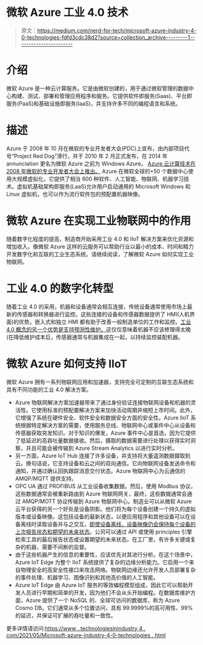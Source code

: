 # 微软 Azure 工业 4.0 技术

> 原文：<https://medium.com/nerd-for-tech/microsoft-azure-industry-4-0-technologies-fdfd3cdc38d2?source=collection_archive---------1----------------------->

# 介绍

微软 Azure 是一种云计算服务。它是由微软创建的，用于通过微软管理的数据中心构建、测试、部署和管理应用程序和服务。它提供软件即服务(Saas)、平台即服务(PaaS)和基础设施即服务(IaaS)，并支持许多不同的编程语言和系统。

# 描述

Azure 于 2008 年 10 月在微软的专业开发者大会(PDC)上宣布，由内部项目代号“Project Red Dog”滑行，并于 2010 年 2 月正式发布，在 2014 年 annunciation 更名为微软 Azure 之前为 Windows Azure。 [Azure 云计算技术在 2008 年微软的专业开发者大会上推出。](https://www.technologiesinindustry4.com/) Azure 在微软全球的+50 个数据中心使用大规模虚拟化，它提供了相当 600 种软件、人工智能、物联网、机器学习技术。虚拟机基础架构即服务(LaaS)允许用户启动通用的 Microsoft Windows 和 Linux 虚拟机，也可以作为流行软件包的预配置机器映像。

# 微软 Azure 在实现工业物联网中的作用

随着数字化程度的提高，制造商开始采用工业 4.0 和 IIoT 解决方案来优化资源和增加收入。像微软 Azure 这样的云服务可以帮助行业以最小的成本、时间和精力开发数字化和互联的工业生态系统。请继续阅读，了解微软 Azure 如何实现工业物联网。

# 工业 4.0 的数字化转型

随着工业 4.0 的采用，机器和设备通常会相互连接，传统设备通常使用市场上最新的传感器和转换器进行监控。这些连接的设备和传感器数据提供了 HMI(人机界面)的优势。嵌入式和独立 HMI 都有助于改善一般制造单位的工作和监控。[工业 4.0 概念的另一个优势是支持预测性维护。](https://www.technologiesinindustry4.com/)这仅仅意味着机器不应该修理得太晚(在降低维护成本后，传感器通常与机器集成在一起，以持续监控装配机器。

# 微软 Azure 如何支持 IIoT

微软 Azure 拥有一系列物联网应用和加速器，支持完全可定制的互联生态系统和具有不同功能的工业 4.0 解决方案。

*   Azure 物联网解决方案加速器带来了通过身份验证连接物联网设备和机器的灵活性。它使用标准的预配置解决方案来加快活动周期并缩短上市时间。此外，它增强了系统在硬件安全、软件安全和数据安全方面的安全性。Azure IIoT 系统根据特定解决方案的需要，使用服务总线、物联网中心或事件中心从设备和传感器获取突发知识。对于知识的爆发，Azure 事件中心是首选，因为它提供了低延迟的高吞吐量数据接收。然后，摄取的数据需要进行处理以获得实时洞察，并且可能会被传输到 Azure Stream Analytics 以进行实时分析。
*   另一方面，Azure IoT Hub 连接了许多设备，并支持将大量遥测数据摄取到云。换句话说，它支持设备和云之间的双向通信。它向物联网设备发送命令和通知，并通过确认回执跟踪消息交付状态。Azure 物联网中心为云通信的 AMQP/MQTT 提供支持。
*   OPC UA 通过 PROFIBUS 从工业设备收集数据。然后，使用 Modbus 协议，这些数据通常会被重新路由到 Azure 物联网网关，最终，这些数据通常会通过 AMQP/MOTT 协议传输到 Azure 物联网中心。制造业可以从微软 Azure 云平台获得的另一个好处是设备阴影。他们将为每个设备创建一个持久的虚拟版本或设备映像。这包括设备的最新状态，以便应用程序和其他设备可以在设备离线时读取设备并与之交互。[即使设备离线，设备映像仍会保持每个设备的上次报告状态和期望的未来状态](https://www.technologiesinindustry4.com/)。公司可以通过 API 或使用 principles 引擎检索工具的最后报告状态或设置期望的未来状态。在工厂里，有许多关键或复杂的机器，需要不间断的监督。
*   由于这些机器产生的信息的重要性，应该优先对其进行分析。在这个场景中，Azure IoT Edge 为整个 IIoT 系统提供了复杂的边缘分析能力。它启用一个来自物理安全的高安全性接口来攻击网络。物联网边缘还允许开发人员部署复杂的事件处理、机器学习、图像识别和其他高价值的人工智能。
*   Azure IoT Edge 由 Azure IoT 服务的等效编程模型组成，因此它可以帮助开发人员进行早期和简单的开发，因为他们不会从头开始编程。在数据库维护方面，Azure 提供了一个 NoSQL 的、全球可访问的数据库，称为 Azure Cosmo DB。它们通常从多个位置访问，具有 99.9999%的高可用性、99%的延迟，并保证可扩展的吞吐量和一致性。

更多详情请访问:[https://www . technologiesinindustry 4 . com/2021/05/Microsoft-azure-industry-4-0-technologies . html](https://www.technologiesinindustry4.com/2021/05/microsoft-azure-industry-4-0-technologies.html)